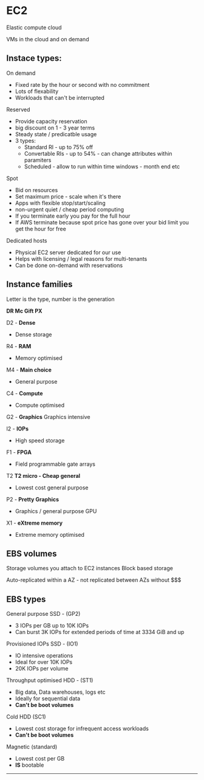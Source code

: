 EC2
======================================

Elastic compute cloud

VMs in the cloud and on demand


Instace types:
---------------

On demand
* Fixed rate by the hour or second with no commitment
* Lots of flexability
* Workloads that can't be interrupted

Reserved
* Provide capacity reservation
* big discount on 1 - 3 year terms
* Steady state / predicatble usage
* 3 types:
  * Standard RI - up to 75% off
  * Convertable RIs - up to 54% - can change attributes within paramiters
  * Scheduled - allow to run within time windows - month end etc

Spot
* Bid on resources
* Set maximum price - scale when it's there
* Apps with flexible stop/start/scaling
* non-urgent quiet / cheap period computing
* If you terminate early you pay for the full hour
* If AWS terminate because spot price has gone over your bid limit you get the hour for free

Dedicated hosts
* Physical EC2 server dedicated for our use
* Helps with licensing / legal reasons for multi-tenants
* Can be done on-demand with reservations

Instance families
---------------

Letter is the type, number is the generation

__DR Mc Gift PX__

D2 - __Dense__
* Dense storage

R4 - __RAM__
* Memory optimised

M4 - __Main choice__
* General purpose

C4 - __Compute__
* Compute optimised

G2 - __Graphics__
Graphics intensive

I2 - __IOPs__
* High speed storage

F1 - __FPGA__
* Field programmable gate arrays

T2 __T2 micro - Cheap general__
* Lowest cost general purpose

P2 - __Pretty Graphics__
* Graphics / general purpose GPU

X1 - __eXtreme memory__
* Extreme memory optimised

EBS volumes
---------------

Storage volumes you attach to EC2 instances
Block based storage

Auto-replicated within a AZ - not replicated between AZs without $$$

EBS types
---------------

General purpose SSD - (GP2)
* 3 IOPs per GB up to 10K IOPs
* Can burst 3K IOPs for extended periods of time at 3334 GiB and up

Provisioned IOPs SSD - (IO1)
* IO intensive operations
* Ideal for over 10K IOPs
* 20K IOPs per volume

Throughput optimised HDD - (ST1)
* Big data, Data warehouses, logs etc
* Ideally for sequential data
* __Can't be boot volumes__

Cold HDD (SC1)
* Lowest cost storage for infrequent access workloads
* __Can't be boot volumes__

Magnetic (standard)
* Lowest cost per GB
* __IS__ bootable

---------------
